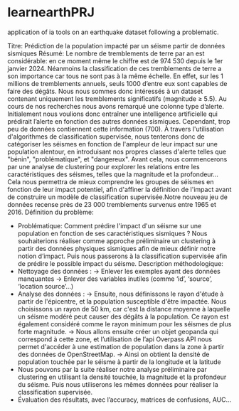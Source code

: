 # learnearthPRJ
application of ia tools on an earthquake dataset following a problematic. 

Titre: Prédiction de la population impacté par un séisme partir de données sismiques
Résumé: Le nombre de tremblements de terre par an est considérable: en ce moment
même le chiffre est de 974 530 depuis le 1er janvier 2024. Néanmoins la classification de
ces tremblements de terre a son importance car tous ne sont pas à la même échelle. En
effet, sur les 1 millions de tremblements annuels, seuls 1000 d’entre eux sont capables de
faire des dégâts. Nous nous sommes donc intéressés à un dataset contenant uniquement
les tremblements significatifs (magnitude ≥ 5.5). Au cours de nos recherches nous avons
remarqué une colonne type d’alerte. Initialement nous voulions donc entraîner une
intelligence artificielle qui prédirait l’alerte en fonction des autres données sismiques.
Cependant, trop peu de données contiennent cette information (700).
À travers l'utilisation d'algorithmes de classification supervisée, nous tenterons donc de
catégoriser les séismes en fonction de l'ampleur de leur impact sur une population alentour,
en introduisant nos propres classes d'alerte telles que "bénin", "problématique", et
"dangereux". Avant cela, nous commencerons par une analyse de clustering pour explorer
les relations entre les caractéristiques des séismes, telles que la magnitude et la
profondeur… Cela nous permettra de mieux comprendre les groupes de séismes en
fonction de leur impact potentiel, afin d'affiner la définition de l'impact avant de construire un
modèle de classification supervisée.Notre nouveau jeu de données recense près de 23 000
tremblements survenus entre 1965 et 2016.
Définition du problème:
- Problématique: Comment prédire l'impact d'un séisme sur une population en fonction
de ses caractéristiques sismiques ?
Nous souhaiterions réaliser comme approche préliminaire un clustering à partir des
données physiques sismiques afin de mieux définir notre notion d’impact. Puis nous
passerons à la classification supervisée afin de prédire le possible impact du séisme.
Description méthodologique:
- Nettoyage des données :
→ Enlever les exemples ayant des données manquantes
→ Enlever des variables inutiles (comme ‘id’, ‘source’, ‘location source’...)
- Analyse des données :
→ Ensuite, nous définissons le rayon d'étude à partir de l'épicentre, et la population
susceptible d'être impactée. Nous choisissons un rayon de 50 km, car c'est la
distance moyenne à laquelle un séisme modéré peut causer des dégâts à la
population. Ce rayon est également considéré comme le rayon minimum pour les
séismes de plus forte magnitude.
→ Nous allons ensuite créer un objet geopanda qui correspond à cette zone, et
l’utilisation de l’api Overpass API nous permet d'accéder à une estimation de
population dans la zone à partir des données de OpenStreetMap.
→ Ainsi on obtient la densité de population touchée par le séisme à partir de la
longitude et la latitude
- Nous pouvons par la suite réaliser notre analyse préliminaire par clustering en
utilisant la densité touchée, la magnitude et la profondeur du séisme. Puis nous
utiliserons les mêmes données pour réaliser la classification supervisée.
- Évaluation des résultats, avec l’accuracy, matrices de confusions, AUC…
